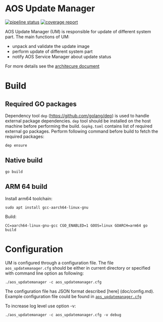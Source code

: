 # AOS Update Manager

[![pipeline status](https://gitpct.epam.com/nunc-ota/aos_updatemanager/badges/master/pipeline.svg)](https://gitpct.epam.com/nunc-ota/aos_updatemanager/commits/master) 
[![coverage report](https://gitpct.epam.com/nunc-ota/aos_updatemanager/badges/master/coverage.svg)](https://gitpct.epam.com/nunc-ota/aos_updatemanager/commits/master)

AOS Update Manager (UM) is responsible for update of different system part. The main functions of UM:

* unpack and validate the update image
* perform update of different system part
* notify AOS Service Manager about update status

For more details see the [architecure document](doc/updatemanager.md)


# Build

## Required GO packages

Dependency tool `dep` (https://github.com/golang/dep) is used to handle external package dependencies. `dep` tool should be installed on the host machine before performing the build. `Gopkg.toml` contains list of required external go packages. Perform following command before build to fetch the required packages:

```
dep ensure
```

## Native build

```
go build
```

## ARM 64 build

Install arm64 toolchain:
```
sudo apt install gcc-aarch64-linux-gnu
```
Build:

```
CC=aarch64-linux-gnu-gcc CGO_ENABLED=1 GOOS=linux GOARCH=arm64 go build
```

# Configuration

UM is configured through a configuration file. The file `aos_updatemanager.cfg` should be either in current directory or specified with command line option as following:
```
./aos_updatemanager -c aos_updatemanager.cfg
```
The configuration file has JSON format described [here] (doc/config.md). Example configuration file could be found in [`aos_updatemanager.cfg`](aos_updatemanager.cfg)

To increase log level use option -v:
```
./aos_updatemanager -c aos_updatemanager.cfg -v debug
```
